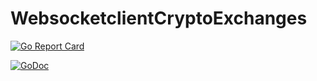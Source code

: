 # WebsocketclientCryptoExchanges

[![Go Report Card](https://goreportcard.com/badge/github.com/LaurensKubat/WebsocketclientCryptoExchanges)](https://goreportcard.com/report/github.com/LaurensKubat/WebsocketclientCryptoExchanges)

[![GoDoc](https://godoc.org/github.com/LaurensKubat/WebsocketclientCryptoExchanges?status.svg)](https://godoc.org/github.com/LaurensKubat/WebsocketclientCryptoExchanges)
